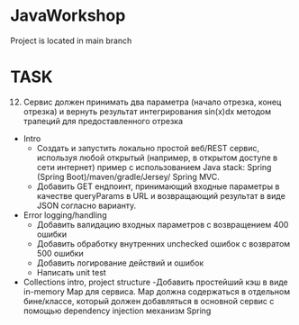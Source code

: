 # JavaWorkshop
Project is located in main branch
# TASK
12. Сервис должен принимать два параметра (начало отрезка, конец отрезка) и вернуть результат интегрирования sin(x)dx методом трапеций для предоставленного отрезка
- Intro
  - Создать и запустить локально простой веб/REST сервис, используя любой открытый (например, в открытом доступе в сети  интернет) пример с использованием Java stack: Spring (Spring Boot)/maven/gradle/Jersey/ Spring MVC. 
  - Добавить GET ендпоинт, принимающий входные параметры в качестве queryParams в URL и возвращающий результат в виде JSON согласно варианту. 
- Error logging/handling
  - Добавить валидацию входных параметров с возвращением 400 ошибки
  - Добавить обработку внутренних unchecked ошибок с возвратом 500 ошибки 
  - Добавить логирование действий и ошибок 
  - Написать unit test 
- Collections intro, project structure 
  -Добавить простейший кэш в виде in-memory Map для сервиса. Map должна содержаться в отдельном бине/классе, который должен добавляться в основной сервис с помощью dependency injection механизм Spring
